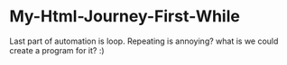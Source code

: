 # My-Html-Journey-First-While
Last part of automation is loop.  Repeating is annoying? what is we could create a program for it? :)
